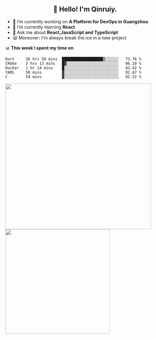 <h2 align="center">👋 Hello! I'm Qinruiy.</h2>


- 🔭 I’m currently working on **A Platform for DevOps in Guangzhou**
- 🌱 I’m currently learning **React**
- 💬 Ask me about **React,JavaScript and TypeScript**
- 😃 Moreover: I'm always break the ice in a new project

📊 **This week I spent my time on**

<!--START_SECTION:waka-->
```text
Dart     26 hrs 50 mins  ██████████████████▒░░░░░░   73.76 % 
CMake    2 hrs 13 mins   █▓░░░░░░░░░░░░░░░░░░░░░░░   06.10 % 
Docker   1 hr 14 mins    █░░░░░░░░░░░░░░░░░░░░░░░░   03.42 % 
YAML     58 mins         ▓░░░░░░░░░░░░░░░░░░░░░░░░   02.67 % 
C        54 mins         ▓░░░░░░░░░░░░░░░░░░░░░░░░   02.52 % 
```
<!--END_SECTION:waka-->

<p>
<img align="left" width="460" src="https://github-readme-stats.vercel.app/api?username=Qinruiy&custom_title=Qrinruiy's Github Stats&theme=graywhite&hide_border=true"/> <img align="left" width="330" src="https://github-readme-stats.vercel.app/api/top-langs/?username=Qinruiy&layout=compact&theme=graywhite&hide_border=true"/>
</p>
